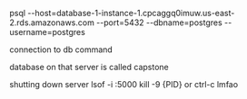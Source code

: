 psql --host=database-1-instance-1.cpcaggq0imuw.us-east-2.rds.amazonaws.com --port=5432 --dbname=postgres --username=postgres

connection to db command

database on that server is called capstone

shutting down server
lsof -i :5000
kill -9 {PID}
or ctrl-c lmfao